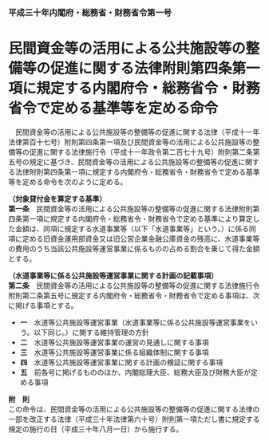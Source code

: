 ### 平成三十年内閣府・総務省・財務省令第一号  
# 民間資金等の活用による公共施設等の整備等の促進に関する法律附則第四条第一項に規定する内閣府令・総務省令・財務省令で定める基準等を定める命令  
　民間資金等の活用による公共施設等の整備等の促進に関する法律（平成十一年法律第百十七号）附則第四条第一項及び民間資金等の活用による公共施設等の整備等の促進に関する法律施行令（平成十一年政令第二百七十九号）附則第二条第五号の規定に基づき、民間資金等の活用による公共施設等の整備等の促進に関する法律附則第四条第一項に規定する内閣府令・総務省令・財務省令で定める基準等を定める命令を次のように定める。  
  
**（対象貸付金を算定する基準）**  
**第一条**　民間資金等の活用による公共施設等の整備等の促進に関する法律附則第四条第一項に規定する内閣府令・総務省令・財務省令で定める基準により算定した金額は、同項に規定する水道事業等（以下「水道事業等」という。）に係る同項に定める旧資金運用部資金又は旧公営企業金融公庫資金の残高に、水道事業等の費用のうち当該公共施設等運営事業に係るものの占める割合を乗じて得た金額とする。  
  
**（水道事業等に係る公共施設等運営事業に関する計画の記載事項）**  
**第二条**　民間資金等の活用による公共施設等の整備等の促進に関する法律施行令附則第二条第五号に規定する内閣府令・総務省令・財務省令で定める事項は、次に掲げる事項とする。  
* **一**　水道等公共施設等運営事業（水道事業等に係る公共施設等運営事業をいう。以下同じ。）に関する維持管理の方針  
* **二**　水道等公共施設等運営事業の運営の見通しに関する事項  
* **三**　水道等公共施設等運営事業に係る組織体制に関する事項  
* **四**　水道等公共施設等運営事業に関する計画の検証に関する事項  
* **五**　前各号に掲げるもののほか、内閣総理大臣、総務大臣及び財務大臣が定める事項  
  
**附　則**  
この命令は、民間資金等の活用による公共施設等の整備等の促進に関する法律の一部を改正する法律（平成三十年法律第六十号）附則第一項ただし書に規定する規定の施行の日（平成三十年八月一日）から施行する。  
  

